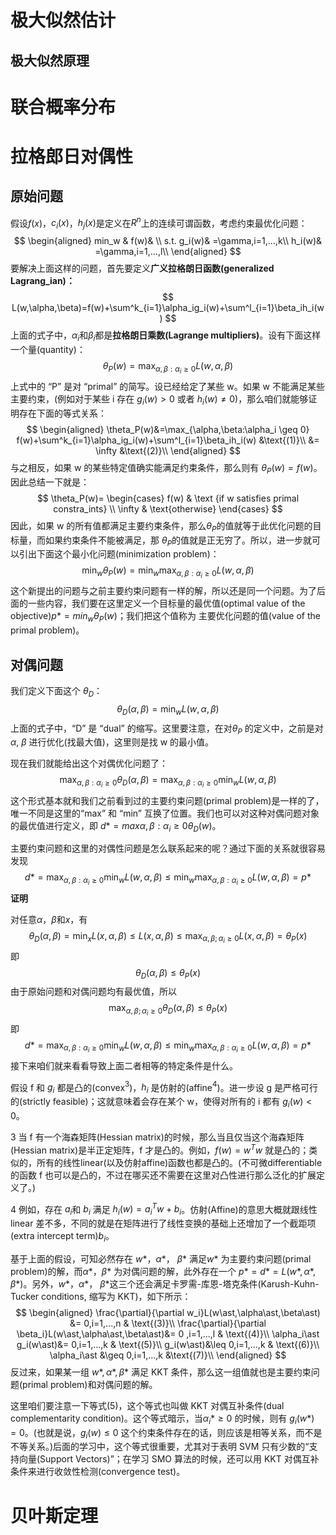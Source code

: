# 极大似然估计

## 极大似然原理



# 联合概率分布

# 拉格郎日对偶性

## 原始问题

假设$f(x)$，$c_i(x)$，$h_j(x)$是定义在$R^n$上的连续可谓函数，考虑约束最优化问题：
$$
\begin{aligned}
min_w & f(w)& \\
s.t.  g_i(w)& =\gamma,i=1,...,k\\
h_i(w)& =\gamma,i=1,...,l\\
\end{aligned}
$$
要解决上面这样的问题，首先要定义**广义拉格朗日函数(generalized Lagrang_ian)：**
$$
L(w,\alpha,\beta)=f(w)+\sum^k_{i=1}\alpha_ig_i(w)+\sum^l_{i=1}\beta_ih_i(w)
$$
上面的式子中，$\alpha_i$和$\beta_i$都是**拉格朗日乘数(Lagrange multipliers)**。设有下面这样一个量(quantity)：
$$
\theta_{P}(w)=\max_{\alpha,\beta:\alpha_i \geq 0}L(w,\alpha,\beta)
$$
上式中的 “P” 是对 “primal” 的简写。设已经给定了某些 w。如果 w 不能满足某些主要约束，(例如对于某些 i 存在 $g_i(w) > 0$ 或者 ​$h_i(w) \neq 0$)，那么咱们就能够证明存在下面的等式关系：
$$
\begin{aligned}
\theta_P(w)&=\max_{\alpha,\beta:\alpha_i \geq 0} f(w)+\sum^k_{i=1}\alpha_ig_i(w)+\sum^l_{i=1}\beta_ih_i(w) &\text{(1)}\\
&= \infty &\text{(2)}\\
\end{aligned}
$$
与之相反，如果 w 的某些特定值确实能满足约束条件，那么则有 $\theta_P(w) = f(w)$。因此总结一下就是：
$$
\theta_P(w)= \begin{cases} f(w) & \text {if w satisfies primal constra_ints} \\
\infty & \text{otherwise} \end{cases}
$$
因此，如果 w 的所有值都满足主要约束条件，那么$\theta_P$的值就等于此优化问题的目标量，而如果约束条件不能被满足，那 $\theta_P$的值就是正无穷了。所以，进一步就可以引出下面这个最小化问题(minimization problem)：
$$
\min_w \theta_P(w)=\min_w \max_{\alpha,\beta:\alpha_i\geq0} L(w,\alpha,\beta)
$$
这个新提出的问题与之前主要约束问题有一样的解，所以还是同一个问题。为了后面的一些内容，我们要在这里定义一个目标量的最优值(optimal value of the objective)$p \ast = min_w \theta_P (w)$；我们把这个值称为 主要优化问题的值(value of the primal problem)。

## 对偶问题

我们定义下面这个 $\theta_D$：
$$
\theta_D(\alpha,\beta)=\min_w L(w,\alpha,\beta)
$$
上面的式子中，“D” 是 “dual” 的缩写。这里要注意，在对$\theta_P$ 的定义中，之前是对 $\alpha$, $\beta$ 进行优化(找最大值)，这里则是找 w 的最小值。

现在我们就能给出这个对偶优化问题了：
$$
\max_{\alpha,\beta:\alpha_i\geq 0} \theta_D(\alpha,\beta)  = \max_{\alpha,\beta:\alpha_i\geq 0} \min_w L(w,\alpha,\beta)
$$
这个形式基本就和我们之前看到过的主要约束问题(primal problem)是一样的了，唯一不同是这里的“max” 和 “min” 互换了位置。我们也可以对这种对偶问题对象的最优值进行定义，即 $d\ast = max\alpha,\beta:\alpha_i\geq 0 \theta_D(w)$。

主要约束问题和这里的对偶性问题是怎么联系起来的呢？通过下面的关系就很容易发现
$$
d\ast = \max_{\alpha,\beta:\alpha_i\geq 0}\min_w L(w,\alpha,\beta) \leq \min_w \max_{\alpha,\beta:\alpha_i\geq 0}L(w,\alpha,\beta)  =p\ast
$$
**证明**

对任意$\alpha$，$\beta$和$x$，有
$$
\theta_D(\alpha,\beta)=\min_{x}{L(x,\alpha,\beta)}\le L(x,\alpha,\beta)\le \max_{\alpha,\beta;\alpha_i \ge0}{L(x,\alpha,\beta)}=\theta_P(x)
$$
即
$$
\theta_D(\alpha,\beta)\le\theta_P(x)
$$
由于原始问题和对偶问题均有最优值，所以
$$
\max_{\alpha,\beta;\alpha_i \ge0}{\theta_D(\alpha,\beta)}\le\theta_P(x)
$$
即
$$
d\ast = \max_{\alpha,\beta:\alpha_i\geq 0}\min_w L(w,\alpha,\beta) \leq \min_w \max_{\alpha,\beta:\alpha_i\geq 0}L(w,\alpha,\beta)  =p\ast
$$
接下来咱们就来看看导致上面二者相等的特定条件是什么。

假设 f 和 $g_i$ 都是凸的(convex$^3$)，$h_i$ 是仿射的(affine$^4$)。进一步设 g 是严格可行的(strictly feasible)；这就意味着会存在某个 w，使得对所有的 i 都有 $g_i(w) < 0$。

3 当 f 有一个海森矩阵(Hessian matrix)的时候，那么当且仅当这个海森矩阵(Hessian matrix)是半正定矩阵，f 才是凸的。例如，$f (w) = w^T w$ 就是凸的；类似的，所有的线性linear(以及仿射affine)函数也都是凸的。(不可微differentiable的函数 f 也可以是凸的，不过在哪买还不需要在这里对凸性进行那么泛化的扩展定义了。)

4 例如，存在 $a_i$和 $b_i$ 满足 $h_i(w) = a^T_i w + b_i$。仿射(Affine)的意思大概就跟线性 linear 差不多，不同的就是在矩阵进行了线性变换的基础上还增加了一个截距项(extra intercept term)$b_i$。

基于上面的假设，可知必然存在 $w\ast$，$\alpha\ast$， $\beta\ast$ 满足$w\ast$ 为主要约束问题(primal problem)的解，而$\alpha\ast$，$\beta\ast$ 为对偶问题的解，此外存在一个 $p\ast = d\ast = L(w\ast,\alpha\ast, \beta\ast)$。另外，$w\ast$，$\alpha\ast$， $\beta\ast$这三个还会满足卡罗需-库恩-塔克条件(Karush-Kuhn-Tucker conditions, 缩写为 KKT)，如下所示：
$$
\begin{aligned}
\frac{\partial}{\partial w_i}L(w\ast,\alpha\ast,\beta\ast) &= 0,i=1,...,n & \text{(3)}\\
\frac{\partial}{\partial \beta_i}L(w\ast,\alpha\ast,\beta\ast)&= 0 ,i=1,...,l &  \text{(4)}\\
\alpha_i\ast g_i(w\ast)&= 0,i=1,...,k & \text{(5)}\\
g_i(w\ast)&\leq 0,i=1,...,k & \text{(6)}\\
\alpha_i\ast &\geq 0,i=1,...,k &\text{(7)}\\
\end{aligned}
$$
反过来，如果某一组 $w\ast,\alpha\ast,\beta\ast$ 满足 KKT 条件，那么这一组值就也是主要约束问题(primal problem)和对偶问题的解。

这里咱们要注意一下等式(5)，这个等式也叫做 KKT 对偶互补条件(dual complementarity condition)。这个等式暗示，当$\alpha_i\ast \geq 0$ 的时候，则有 $g_i(w\ast) = 0$。(也就是说，$g_i(w) \leq 0$ 这个约束条件存在的话，则应该是相等关系，而不是不等关系。)后面的学习中，这个等式很重要，尤其对于表明 SVM 只有少数的“支持向量(Support Vectors)”；在学习 SMO 算法的时候，还可以用 KKT 对偶互补条件来进行收敛性检测(convergence test)。

# 贝叶斯定理

